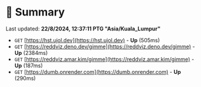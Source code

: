 # 📖 Summary
Last updated: **22/8/2024, 12:37:11 PTG "Asia/Kuala_Lumpur"**

- `GET` [https://hst.ujol.dev](https://hst.ujol.dev) - **Up** (505ms)
- `GET` [https://reddviz.deno.dev/gimme](https://reddviz.deno.dev/gimme) - **Up** (2384ms)
- `GET` [https://reddviz.amar.kim/gimme](https://reddviz.amar.kim/gimme) - **Up** (187ms)
- `GET` [https://dumb.onrender.com](https://dumb.onrender.com) - **Up** (290ms)
